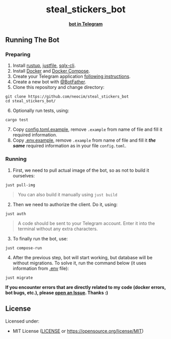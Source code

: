 <h1 align="center">steal_stickers_bot</h1>
<div align="center">
        <h4><a href="https://t.me/steal_stickers_bot">bot in Telegram</a>
</div>

<h2>Running The Bot</h2>
<h3>Preparing</h3>

1. Install [rustup](https://www.rust-lang.org/tools/install), [justfile](https://github.com/casey/just?tab=readme-ov-file#pre-built-binaries), [sqlx-cli](https://github.com/launchbadge/sqlx/blob/main/sqlx-cli/README.md#install).
2. Install [Docker](https://docs.docker.com/get-docker/) and [Docker Compose](https://docs.docker.com/compose/install/).
3. Create your Telegram application [following instructions](https://core.telegram.org/api/obtaining_api_id).
4. Create a new bot with [@BotFather](https://t.me/BotFather).
5. Clone this repository and change directory:
```
git clone https://github.com/neocim/steal_stickers_bot
cd steal_stickers_bot/
```
6. Optionally run tests, using: 
```
cargo test
```
7. Copy [config.toml.example](./configs/config.toml.example), remove `.example` from name of file and fill it required information.
8. Copy [.env.example](./.env.example), remove `.example` from name of file and fill it ***the same*** required information as in your file `config.toml`.

<h3>Running</h3>

1. First, we need to pull actual image of the bot, so as not to build it ourselves:
```
just pull-img
```
> You can also build it manually using `just build`

2. Then we need to authorize the client. Do it, using:
```
just auth
```
> A code should be sent to your Telegram account. Enter it into the terminal without any extra characters.

3. To finally run the bot, use:
```
just compose-run
```

4. After the previous step, bot will start working, but database will be without migrations. To solve it, run the command below (it uses information from [.env](./.env.example) file):
```
just migrate
```

<strong>If you encounter errors that are directly related to my code (docker errors, bot bugs, etc.), please [open an Issue](https://github.com/neocim/steal_stickers_bot/issues/new). Thanks :)</strong>

<h2>License</h2>

Licensed under:
- MIT License ([LICENSE](./LICENSE) or https://opensource.org/license/MIT)
